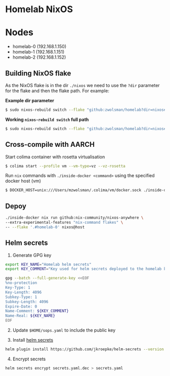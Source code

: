 # Homelab NixOS

# Nodes

- homelab-0 (192.168.1.150)
- homelab-1 (192.168.1.151)
- homelab-2 (192.168.1.152)

## Building NixOS flake

As the NixOS flake is in the dir `./nixos` we need to use the `?dir` parameter for the flake and then the flake path. For example:

**Example dir parameter**

```sh
$ sudo nixos-rebuild switch --flake "github:zwolsman/homelab?dir=nixos#<flake>"
```

**Working `nixos-rebuild switch` full path**

```sh
$ sudo nixos-rebuild switch --flake "github:zwolsman/homelab?dir=nixos#homelab-0"
```

## Cross-compile with AARCH

Start colima container with rosetta virtualisation

```sh
$ colima start --profile vm --vm-type=vz --vz-rosetta
```

Run `nix` commands with `./inside-docker <command>` using the specified docker host (vm)

```sh
$ DOCKER_HOST=unix:///Users/mzwolsman/.colima/vm/docker.sock ./inside-docker <command>
```

## Depoy

```sh
./inside-docker nix run github:nix-community/nixos-anywhere \
--extra-experimental-features "nix-command flakes" \
-- --flake '.#homelab-0' nixos@host
```

## Helm secrets

1. Generate GPG key

```sh
export KEY_NAME="Homelab helm secrets"
export KEY_COMMENT="Key used for helm secrets deployed to the homelab k8s cluster"

gpg --batch --full-generate-key <<EOF
%no-protection
Key-Type: 1
Key-Length: 4096
Subkey-Type: 1
Subkey-Length: 4096
Expire-Date: 0
Name-Comment: ${KEY_COMMENT}
Name-Real: ${KEY_NAME}
EOF
```

2. Update `$HOME/sops.yaml` to include the public key

3. Install [helm secrets](https://github.com/jkroepke/helm-secrets)

```sh
helm plugin install https://github.com/jkroepke/helm-secrets --version v4.6.2
```

4. Encrypt secrets

```sh
helm secrets encrypt secrets.yaml.dec > secrets.yaml
```

